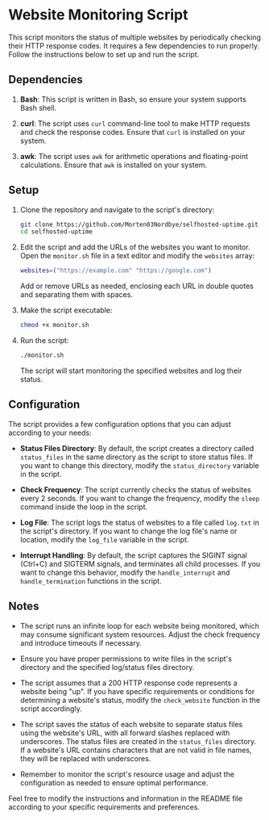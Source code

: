 # Website Monitoring Script

This script monitors the status of multiple websites by periodically checking their HTTP response codes. It requires a few dependencies to run properly. Follow the instructions below to set up and run the script.

## Dependencies

1. **Bash**: This script is written in Bash, so ensure your system supports Bash shell.

2. **curl**: The script uses `curl` command-line tool to make HTTP requests and check the response codes. Ensure that `curl` is installed on your system.

3. **awk**: The script uses `awk` for arithmetic operations and floating-point calculations. Ensure that `awk` is installed on your system.

## Setup

1. Clone the repository and navigate to the script's directory:

   ```bash
   git clone https://github.com/Morten03Nordbye/selfhosted-uptime.git
   cd selfhosted-uptime
   ```

2. Edit the script and add the URLs of the websites you want to monitor. Open the `monitor.sh` file in a text editor and modify the `websites` array:

   ```bash
   websites=("https://example.com" "https://google.com")
   ```

   Add or remove URLs as needed, enclosing each URL in double quotes and separating them with spaces.

3. Make the script executable:

   ```bash
   chmod +x monitor.sh
   ```

4. Run the script:

   ```bash
   ./monitor.sh
   ```

   The script will start monitoring the specified websites and log their status.

## Configuration

The script provides a few configuration options that you can adjust according to your needs:

- **Status Files Directory**: By default, the script creates a directory called `status_files` in the same directory as the script to store status files. If you want to change this directory, modify the `status_directory` variable in the script.

- **Check Frequency**: The script currently checks the status of websites every 2 seconds. If you want to change the frequency, modify the `sleep` command inside the loop in the script.

- **Log File**: The script logs the status of websites to a file called `log.txt` in the script's directory. If you want to change the log file's name or location, modify the `log_file` variable in the script.

- **Interrupt Handling**: By default, the script captures the SIGINT signal (Ctrl+C) and SIGTERM signals, and terminates all child processes. If you want to change this behavior, modify the `handle_interrupt` and `handle_termination` functions in the script.

## Notes

- The script runs an infinite loop for each website being monitored, which may consume significant system resources. Adjust the check frequency and introduce timeouts if necessary.

- Ensure you have proper permissions to write files in the script's directory and the specified log/status files directory.

- The script assumes that a 200 HTTP response code represents a website being "up". If you have specific requirements or conditions for determining a website's status, modify the `check_website` function in the script accordingly.

- The script saves the status of each website to separate status files using the website's URL, with all forward slashes replaced with underscores. The status files are created in the `status_files` directory. If a website's URL contains characters that are not valid in file names, they will be replaced with underscores.

- Remember to monitor the script's resource usage and adjust the configuration as needed to ensure optimal performance.

Feel free to modify the instructions and information in the README file according to your specific requirements and preferences.
